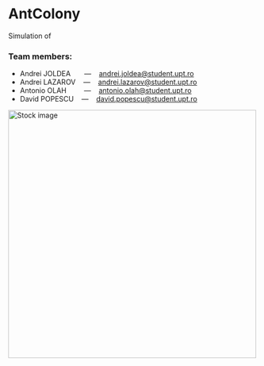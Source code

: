 # AntColony

Simulation of 

### Team members:

- Andrei JOLDEA &nbsp;&nbsp;&nbsp;&nbsp;&nbsp; — &nbsp;&nbsp; andrei.joldea@student.upt.ro  
- Andrei LAZAROV &nbsp;&nbsp; — &nbsp;&nbsp; andrei.lazarov@student.upt.ro
- Antonio OLAH &nbsp;&nbsp;&nbsp;&nbsp;&nbsp;&nbsp;&nbsp; — &nbsp;&nbsp; antonio.olah@student.upt.ro
- David POPESCU &nbsp;&nbsp; — &nbsp;&nbsp; david.popescu@student.upt.ro

<img src="https://news.harvard.edu/wp-content/uploads/2009/11/kronaueretalarmyants5.jpg" alt="Stock image" width="500"/>
